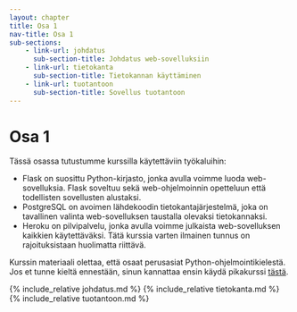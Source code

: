 ```yaml
---
layout: chapter
title: Osa 1
nav-title: Osa 1
sub-sections:
    - link-url: johdatus
      sub-section-title: Johdatus web-sovelluksiin
    - link-url: tietokanta
      sub-section-title: Tietokannan käyttäminen
    - link-url: tuotantoon
      sub-section-title: Sovellus tuotantoon
---
```

# Osa 1

Tässä osassa tutustumme kurssilla käytettäviin työkaluihin:

* Flask on suosittu Python-kirjasto, jonka avulla voimme luoda web-sovelluksia.
  Flask soveltuu sekä web-ohjelmoinnin opetteluun että todellisten sovellusten alustaksi.
* PostgreSQL on avoimen lähdekoodin tietokantajärjestelmä, joka on tavallinen
  valinta web-sovelluksen taustalla olevaksi tietokannaksi.
* Heroku on pilvipalvelu, jonka avulla voimme julkaista web-sovelluksen kaikkien käytettäväksi. Tätä kurssia varten ilmainen tunnus on rajoituksistaan huolimatta riittävä.

Kurssin materiaali olettaa, että osaat perusasiat Python-ohjelmointikielestä.
Jos et tunne kieltä ennestään, sinun kannattaa ensin käydä pikakurssi [tästä](TODO).


{% include_relative johdatus.md %}
{% include_relative tietokanta.md %}
{% include_relative tuotantoon.md %}
